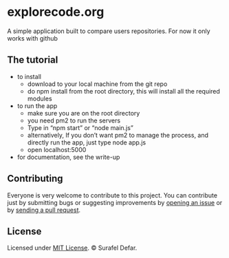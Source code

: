 # explorecode.org
A simple application built to compare users repositories. For now it only works with github

## The tutorial
- to install
    - download to your local machine from the git repo
    - do npm install from the root directory, this will install all the required modules
- to run the app
    - make sure you are on the root directory
    - you need pm2 to run the servers
    - Type in “npm start” or “node main.js”
    - alternatively, If you don’t want pm2 to manage the process, and directly run the app, just type node app.js
    - open localhost:5000
- for documentation, see the write-up

## Contributing
Everyone is very welcome to contribute to this project.
You can contribute just by submitting bugs or suggesting improvements by
[opening an issue](https://github.com/usergit/github-exp) or by [sending a pull request](https://github.com/usergit/github-exp/pulls).

## License
Licensed under [MIT License](LICENSE). © Surafel Defar.
